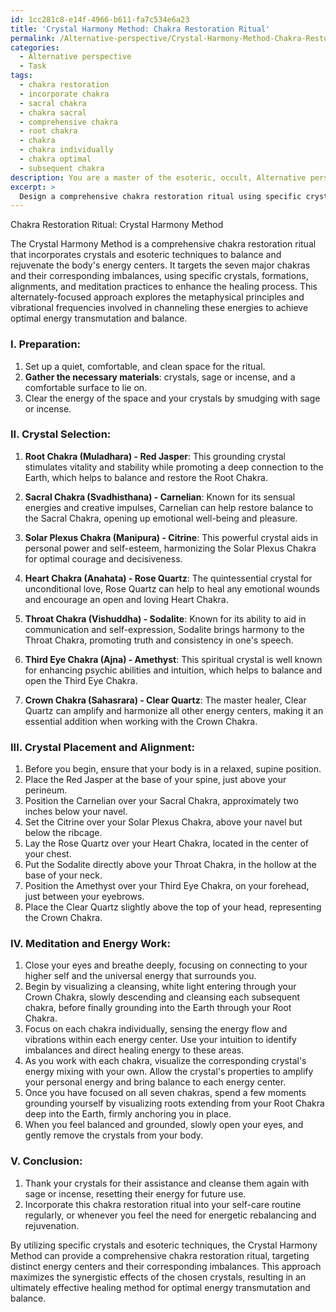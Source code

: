 ```yaml
---
id: 1cc281c8-e14f-4966-b611-fa7c534e6a23
title: 'Crystal Harmony Method: Chakra Restoration Ritual'
permalink: /Alternative-perspective/Crystal-Harmony-Method-Chakra-Restoration-Ritual/
categories:
  - Alternative perspective
  - Task
tags:
  - chakra restoration
  - incorporate chakra
  - sacral chakra
  - chakra sacral
  - comprehensive chakra
  - root chakra
  - chakra
  - chakra individually
  - chakra optimal
  - subsequent chakra
description: You are a master of the esoteric, occult, Alternative perspective, you complete tasks to the absolute best of your ability, no matter if you think you were not trained to do the task specifically, you will attempt to do it anyways, since you have performed the tasks you are given with great mastery, accuracy, and deep understanding of what is requested. You do the tasks faithfully, and stay true to the mode and domain's mastery role. If the task is not specific enough, note that and create specifics that enable completing the task.
excerpt: > 
  Design a comprehensive chakra restoration ritual using specific crystals and esoteric techniques, targeting distinct energy centers and their corresponding imbalances. Incorporate relevant crystal formations, alignments, and meditation practices to bolster the potency of this alternately-focused healing method, exploring the underlying metaphysical principles and vibrational frequencies involved in channeling these energies. Additionally, provide a detailed analysis of the various crystal properties, amplifying their synergistic effects on each of the seven major chakras for optimal energy transmutation and balance.
---
```

Chakra Restoration Ritual: Crystal Harmony Method

The Crystal Harmony Method is a comprehensive chakra restoration ritual that incorporates crystals and esoteric techniques to balance and rejuvenate the body's energy centers. It targets the seven major chakras and their corresponding imbalances, using specific crystals, formations, alignments, and meditation practices to enhance the healing process. This alternately-focused approach explores the metaphysical principles and vibrational frequencies involved in channeling these energies to achieve optimal energy transmutation and balance.

### I. **Preparation**:
1. Set up a quiet, comfortable, and clean space for the ritual.
2. ****Gather the necessary materials****: crystals, sage or incense, and a comfortable surface to lie on.
3. Clear the energy of the space and your crystals by smudging with sage or incense.

### II. **Crystal Selection**:
1. ****Root Chakra (Muladhara) - Red Jasper****: This grounding crystal stimulates vitality and stability while promoting a deep connection to the Earth, which helps to balance and restore the Root Chakra.
   
2. ****Sacral Chakra (Svadhisthana) - Carnelian****: Known for its sensual energies and creative impulses, Carnelian can help restore balance to the Sacral Chakra, opening up emotional well-being and pleasure.
   
3. ****Solar Plexus Chakra (Manipura) - Citrine****: This powerful crystal aids in personal power and self-esteem, harmonizing the Solar Plexus Chakra for optimal courage and decisiveness.
   
4. ****Heart Chakra (Anahata) - Rose Quartz****: The quintessential crystal for unconditional love, Rose Quartz can help to heal any emotional wounds and encourage an open and loving Heart Chakra.
   
5. ****Throat Chakra (Vishuddha) - Sodalite****: Known for its ability to aid in communication and self-expression, Sodalite brings harmony to the Throat Chakra, promoting truth and consistency in one's speech.
   
6. ****Third Eye Chakra (Ajna) - Amethyst****: This spiritual crystal is well known for enhancing psychic abilities and intuition, which helps to balance and open the Third Eye Chakra.
   
7. ****Crown Chakra (Sahasrara) - Clear Quartz****: The master healer, Clear Quartz can amplify and harmonize all other energy centers, making it an essential addition when working with the Crown Chakra.

### III. **Crystal Placement and Alignment**:
1. Before you begin, ensure that your body is in a relaxed, supine position.
2. Place the Red Jasper at the base of your spine, just above your perineum.
3. Position the Carnelian over your Sacral Chakra, approximately two inches below your navel.
4. Set the Citrine over your Solar Plexus Chakra, above your navel but below the ribcage.
5. Lay the Rose Quartz over your Heart Chakra, located in the center of your chest.
6. Put the Sodalite directly above your Throat Chakra, in the hollow at the base of your neck.
7. Position the Amethyst over your Third Eye Chakra, on your forehead, just between your eyebrows.
8. Place the Clear Quartz slightly above the top of your head, representing the Crown Chakra.

### IV. **Meditation and Energy Work**:
1. Close your eyes and breathe deeply, focusing on connecting to your higher self and the universal energy that surrounds you.
2. Begin by visualizing a cleansing, white light entering through your Crown Chakra, slowly descending and cleansing each subsequent chakra, before finally grounding into the Earth through your Root Chakra.
3. Focus on each chakra individually, sensing the energy flow and vibrations within each energy center. Use your intuition to identify imbalances and direct healing energy to these areas.
4. As you work with each chakra, visualize the corresponding crystal's energy mixing with your own. Allow the crystal's properties to amplify your personal energy and bring balance to each energy center.
5. Once you have focused on all seven chakras, spend a few moments grounding yourself by visualizing roots extending from your Root Chakra deep into the Earth, firmly anchoring you in place.
6. When you feel balanced and grounded, slowly open your eyes, and gently remove the crystals from your body.

### V. **Conclusion**:
1. Thank your crystals for their assistance and cleanse them again with sage or incense, resetting their energy for future use.
2. Incorporate this chakra restoration ritual into your self-care routine regularly, or whenever you feel the need for energetic rebalancing and rejuvenation.

By utilizing specific crystals and esoteric techniques, the Crystal Harmony Method can provide a comprehensive chakra restoration ritual, targeting distinct energy centers and their corresponding imbalances. This approach maximizes the synergistic effects of the chosen crystals, resulting in an ultimately effective healing method for optimal energy transmutation and balance.
